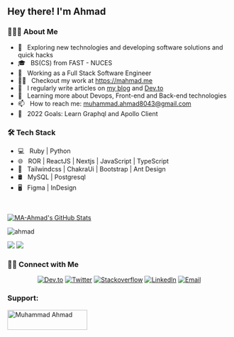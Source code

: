 <h2> Hey there! I'm Ahmad</h2>

<h3> 👨🏻‍💻 About Me </h3>

- 🤔 &nbsp; Exploring new technologies and developing software solutions and quick hacks
- 🎓 &nbsp; BS(CS) from FAST - NUCES
- 💼 &nbsp; Working as a Full Stack Software Engineer
- 👨‍💻 &nbsp; Checkout my work at https://mahmad.me
- 📝 &nbsp; I regularly write articles on [my blog](https://mahmad.me/blog) and [Dev.to](https://dev.to/m_ahmad)
- 🌱 &nbsp; Learning more about Devops, Front-end and Back-end technologies
- 📫 &nbsp; How to reach me: muhammad.ahmad8043@gmail.com
- 🥅 &nbsp; 2022 Goals: Learn Graphql and Apollo Client

<h3> 🛠 Tech Stack </h3>

- 💻 &nbsp; Ruby | Python
- 🌐 &nbsp; ROR | ReactJS | Nextjs | JavaScript | TypeScript
- 💈 &nbsp; Tailwindcss | ChakraUi | Bootstrap | Ant Design
- 🛢 &nbsp; MySQL | Postgresql
- 🖥 &nbsp; Figma | InDesign


<br/>


[![MA-Ahmad's GitHub Stats](https://github-readme-stats.vercel.app/api?username=MA-Ahmad&show_icons=true)](https://github.com/MA-Ahmad)

<p><img align="center" src="https://github-readme-streak-stats.herokuapp.com/?user=ma-ahmad&" alt="ahmad" /></p>

[![](https://komarev.com/ghpvc/?username=MA-Ahmad&color=blue&label=Profile%20Views)](https://github.com/MA-Ahmad/MA-Ahmad)
[![](https://img.shields.io/github/followers/MA-Ahmad?label=GitHub%20Followers)](https://github.com/MA-Ahmad)

<h3> 🤝🏻 Connect with Me </h3>

<p align="center">
<a href="https://dev.to/m_ahmad"><img alt="Dev.to" src="https://img.shields.io/badge/Dev.to-gray?style=flat-square&logo=dev-to"></a>
<a href="https://twitter.com/muhammad_ahmaad" target="blank"><img alt="Twitter" src="https://img.shields.io/badge/twitter-gray?style=flat-square&logo=twitter"/></a>  
<a href="https://stackoverflow.com/users/12132894/ahmad"><img alt="Stackoverflow" src="https://img.shields.io/badge/Stackoverflow-gray?style=flat-square&logo=stackoverflow"></a>
<a href="https://www.linkedin.com/in/muhammad-ahmad20/"><img alt="LinkedIn" src="https://img.shields.io/badge/LinkedIn-gray?style=flat-square&logo=linkedin"></a>
<a href="mailto:muhammad.ahmad8043@gmail.com"><img alt="Email" src="https://img.shields.io/badge/Email-muhammad.ahmad8043@gmail.com-blue?style=flat-square&logo=gmail"></a>
</p>

<h3 align="left">Support:</h3>
<p>
<a href="https://www.buymeacoffee.com/m.ahmad"> <img align="left" src="https://cdn.buymeacoffee.com/buttons/v2/default-yellow.png" height="45" width="180" alt="Muhammad Ahmad" /></a>
</p>
